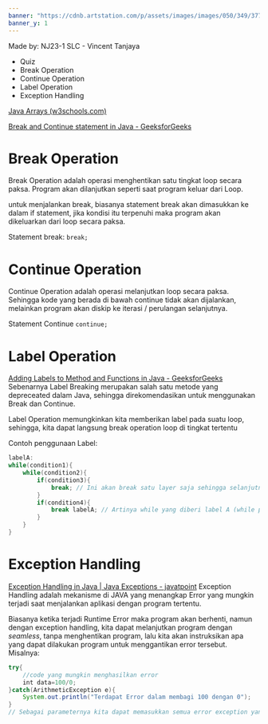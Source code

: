 ```yaml
---
banner: "https://cdnb.artstation.com/p/assets/images/images/050/349/377/large/ian-worrel-mystery-shack-ext.jpg?1654638662"
banner_y: 1
---
```


Made by: NJ23-1 SLC - Vincent Tanjaya
- Quiz
- Break Operation
- Continue Operation
- Label Operation
- Exception Handling

[Java Arrays (w3schools.com)](https://www.w3schools.com/java/java_arrays.asp)

[Break and Continue statement in Java - GeeksforGeeks](https://www.geeksforgeeks.org/break-and-continue-statement-in-java/)
# Break Operation
Break Operation adalah operasi menghentikan satu tingkat loop secara paksa. Program akan dilanjutkan seperti saat program keluar dari Loop.

untuk menjalankan break, biasanya statement break akan dimasukkan ke dalam if statement, jika kondisi itu terpenuhi maka program akan dikeluarkan dari loop secara paksa.

Statement break:
`break;`

# Continue Operation
Continue Operation adalah operasi melanjutkan loop secara paksa. Sehingga kode yang berada di bawah continue tidak akan dijalankan, melainkan program akan diskip ke iterasi / perulangan selanjutnya. 

Statement Continue
`continue;`

# Label Operation
[Adding Labels to Method and Functions in Java - GeeksforGeeks](https://www.geeksforgeeks.org/adding-labels-to-method-and-functions-in-java/)
Sebenarnya Label Breaking merupakan salah satu metode yang depreceated dalam Java, sehingga direkomendasikan untuk menggunakan Break dan Continue.

Label Operation memungkinkan kita memberikan label pada suatu loop, sehingga, kita dapat langsung break operation loop di tingkat tertentu

Contoh penggunaan Label:
``` java
labelA:
while(condition1){
	while(condition2){
		if(condition3){
			break; // Ini akan break satu layer saja sehingga selanjutnya akan dilanjutkan iterasi while1 selama condition1 tidak terpenuhi
		} 
		if(condition4){
			break labelA; // Artinya while yang diberi label A (while paling luar) akan di break, maka tidak dilanjutkan dengan repetisi lagi
		}
	}
}
```

# Exception Handling
[Exception Handling in Java | Java Exceptions - javatpoint](https://www.javatpoint.com/exception-handling-in-java)
Exception Handling adalah mekanisme di JAVA yang menangkap Error yang mungkin terjadi saat menjalankan aplikasi dengan program tertentu.

Biasanya ketika terjadi Runtime Error maka program akan berhenti, namun dengan exception handling, kita dapat melanjutkan program dengan *seamless*, tanpa menghentikan program, lalu kita akan instruksikan apa yang dapat dilakukan program untuk menggantikan error tersebut. Misalnya:

``` java
try{  
    //code yang mungkin menghasilkan error  
    int data=100/0;  
}catch(ArithmeticException e){ 
	System.out.println("Terdapat Error dalam membagi 100 dengan 0");
}  
// Sebagai parameternya kita dapat memasukkan semua error exception yang mungkin terjadi, disini Exception yang ditangkap adalah Arithmetic Exception, yaitu Exception dalam melakukan operasi Matematika.
```


